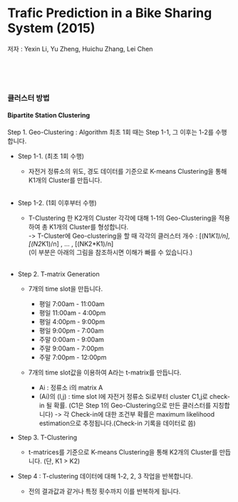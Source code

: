 # Trafic Prediction in a Bike Sharing System (2015)
저자 : Yexin Li, Yu Zheng, Huichu Zhang, Lei Chen

<br><br><br>
  
### 클러스터 방법

#### Bipartite Station Clustering
Step 1. Geo-Clustering : Algorithm 최초 1회 때는 Step 1-1, 그 이후는 1-2를 수행합니다.
* Step 1-1. (최초 1회 수행)
  * 자전거 정류소의 위도, 경도 데이터를 기준으로 K-means Clustering을 통해 K1개의 Cluster를 만듭니다. 
  <br>

* Step 1-2. (1회 이후부터 수행)
  * T-Clustering 한 K2개의 Cluster 각각에 대해 1-1의 Geo-Clustering을 적용하여 총 K1개의 Cluster를 형성합니다. <br>
  -> T-Cluster에 Geo-clustering을 할 때 각각의 클러스터 개수 : [(N1*K1)/n], [(N2*K1)/n] , ... , [(NK2*K1)/n] <br>
    (이 부분은 아래의 그림을 참조하시면 이해가 빠를 수 있습니다.) 
    <br><br>
    
* Step 2. T-matrix Generation
  * 7개의 time slot을 만듭니다.
    * 평일 7:00am - 11:00am
    * 평일 11:00am - 4:00pm
    * 평일 4:00pm - 9:00pm
    * 평일 9:00pm - 7:00am
    * 주말 0:00am - 9:00am
    * 주말 9:00am - 7:00pm
    * 주말 7:00pm - 12:00pm
  
  * 7개의 time slot값을 이용하여 A라는 t-matrix를 만듭니다.
    * Ai : 정류소 i의 matrix A
    * (Ai)의 (l,j) : time slot l에 자전거 정류소 Si로부터 cluster C1,j로 check-in 될 확률. (C1은 Step 1의 Geo-Clustering으로 만든 클러스터를 지칭합니다)
    -> 각 Check-in에 대한 조건부 확률은 maximum likelihood estimation으로 추정됩니다.(Check-in 기록을 데이터로 씀)

* Step 3. T-Clustering
  * t-matrices를 기준으로 K-means Clustering을 통해 K2개의 Cluster를 만듭니다. (단, K1 > K2)

* Step 4 : T-clustering 데이터에 대해 1-2, 2, 3 작업을 반복합니다.
  * 전의 결과값과 같거나 특정 횟수까지 이를 반복하게 됩니다.
